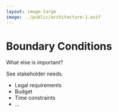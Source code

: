 ```yaml
---
layout: image-large
image: ../public/architecture-1.avif
---
```


# Boundary Conditions

What else is important?

See stakeholder needs.

<v-click>

- Legal requirements
- Budget
- Time constraints
- ...

</v-click>
